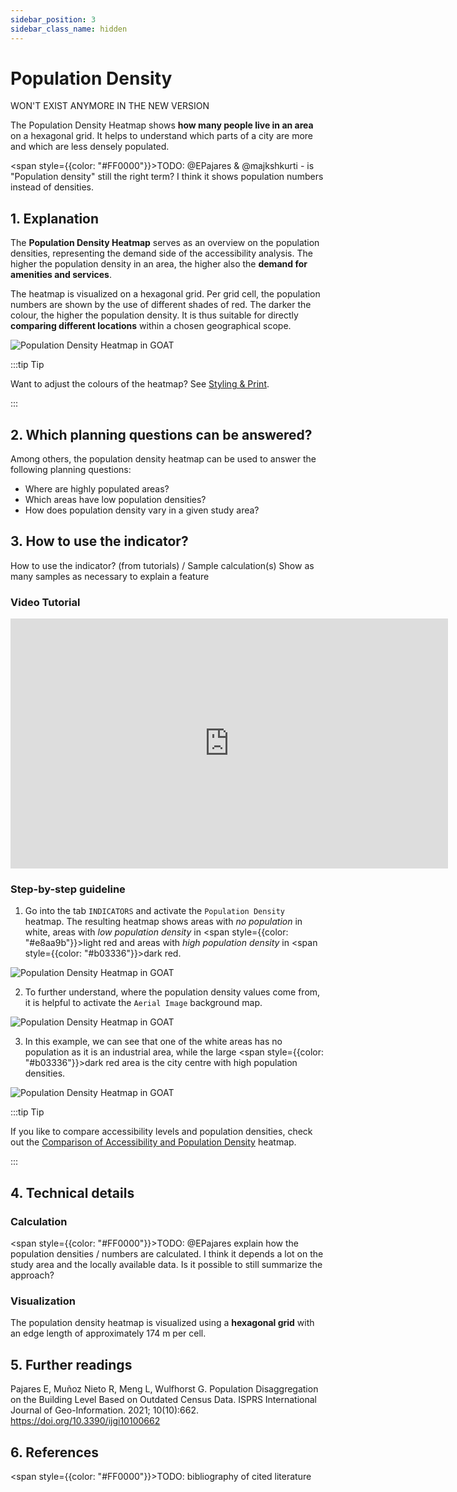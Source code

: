 ```yaml
---
sidebar_position: 3
sidebar_class_name: hidden
---
```


# Population Density

WON'T EXIST ANYMORE IN THE NEW VERSION

The Population Density Heatmap shows **how many people live in an area** on a hexagonal grid. It helps to understand which parts of a city are more and which are less densely populated.

<span style={{color: "#FF0000"}}>TODO: @EPajares & @majkshkurti - is "Population density" still the right term? I think it shows population numbers instead of densities.</span> 

## 1. Explanation

The **Population Density Heatmap** serves as an overview on the population densities, representing the demand side of the accessibility analysis. The higher the population density in an area, the higher also the **demand for amenities and services**.

The heatmap is visualized on a hexagonal grid. Per grid cell, the population numbers are shown by the use of different shades of red. The darker the colour, the higher the population density. It is thus suitable for directly **comparing different locations** within a chosen geographical scope. 

![Population Density Heatmap in GOAT](/img/indicators/heatmaps/population_density/population_density_en.webp "Population Density Heatmap in GOAT")

:::tip Tip

Want to adjust the colours of the heatmap? See [Styling & Print](../../styling_and_print/).

:::

## 2. Which planning questions can be answered? 

Among others, the population density heatmap can be used to answer the following planning questions:
- Where are highly populated areas?
- Which areas have low population densities? 
- How does population density vary in a given study area?

## 3. How to use the indicator?

How to use the indicator? (from tutorials) / Sample calculation(s)
Show as many samples as necessary to explain a feature

### Video Tutorial
<iframe class="embed-responsive-item" src="https://player.vimeo.com/video/754241640" frameborder="0" webkitallowfullscreen mozallowfullscreen allowfullscreen data-uk-responsive width="700" height="400"></iframe>

### Step-by-step guideline

1. Go into the tab ``INDICATORS`` and activate the ``Population Density`` heatmap. The resulting heatmap shows areas with <i>no population</i> in white, areas with <i>low population density</i> in <span style={{color: "#e8aa9b"}}>light red</span> and areas with <i>high population density</i> in <span style={{color: "#b03336"}}>dark red</span>.

![Population Density Heatmap in GOAT](/img/indicators/heatmaps/population_density/menu_en.webp "Population Density Heatmap in GOAT")

2. To further understand, where the population density values come from, it is helpful to activate the ``Aerial Image`` background map. 

![Population Density Heatmap in GOAT](/img/indicators/heatmaps/population_density/background_en.webp "Population Density Heatmap in GOAT")

3. In this example, we can see that one of the white areas has no population as it is an industrial area, while the large <span style={{color: "#b03336"}}>dark red</span> area is the city centre with high population densities.

![Population Density Heatmap in GOAT](/img/indicators/heatmaps/population_density/explanation_en.webp "Population Density Heatmap in GOAT")

:::tip Tip

If you like to compare accessibility levels and population densities, check out the [Comparison of Accessibility and Population Density](comparison_accessibility_population/) heatmap.

:::

## 4. Technical details
### Calculation

<span style={{color: "#FF0000"}}>TODO: @EPajares explain how the population densities / numbers are calculated. I think it depends a lot on the study area and the locally available data. Is it possible to still summarize the approach? </span> 

### Visualization 

The population density heatmap is visualized using a **hexagonal grid** with an edge length of approximately 174 m per cell. 


## 5. Further readings

Pajares E, Muñoz Nieto R, Meng L, Wulfhorst G. Population Disaggregation on the Building Level Based on Outdated Census Data. ISPRS International Journal of Geo-Information. 2021; 10(10):662. https://doi.org/10.3390/ijgi10100662 

## 6. References


<span style={{color: "#FF0000"}}>TODO: bibliography of cited literature </span> 